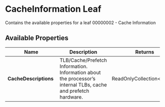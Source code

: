 # CacheInformation Leaf

Contains the available properties for a leaf 00000002 - Cache Information

## Available Properties

| Name | Description | Returns | Units |
| --- | --- | --- | --- |
| **CacheDescriptions** | TLB/Cache/Prefetch Information. Information about the processor’s internal TLBs, cache and prefetch hardware. | ReadOnlyCollection&lt;String&gt; | None |
